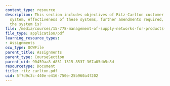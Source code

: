 ```yaml
---
content_type: resource
description: This section includes objectives of Ritz-Carlton customer information
  system, effectiveness of these systems, further amendments required, and how successful
  the system is?
file: /media/courses/15-778-management-of-supply-networks-for-products-and-services-summer-2004/5f7d9c3c440ee416750e25b960a4f202_ritz_carlton.pdf
file_type: application/pdf
learning_resource_types:
- Assignments
ocw_type: OCWFile
parent_title: Assignments
parent_type: CourseSection
parent_uid: 90459aa8-d851-1315-8537-367a05db5c8d
resourcetype: Document
title: ritz_carlton.pdf
uid: 5f7d9c3c-440e-e416-750e-25b960a4f202
---
```

